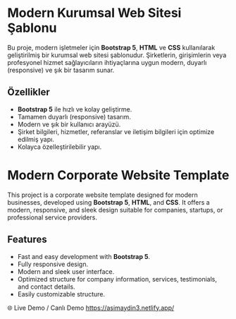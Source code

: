 # Modern Kurumsal Web Sitesi Şablonu

Bu proje, modern işletmeler için **Bootstrap 5**, **HTML** ve **CSS** kullanılarak geliştirilmiş bir kurumsal web sitesi şablonudur. Şirketlerin, girişimlerin veya profesyonel hizmet sağlayıcıların ihtiyaçlarına uygun modern, duyarlı (responsive) ve şık bir tasarım sunar.

## Özellikler
- **Bootstrap 5** ile hızlı ve kolay geliştirme.
- Tamamen duyarlı (responsive) tasarım.
- Modern ve şık bir kullanıcı arayüzü.
- Şirket bilgileri, hizmetler, referanslar ve iletişim bilgileri için optimize edilmiş yapı.
- Kolayca özelleştirilebilir yapı.

# Modern Corporate Website Template

This project is a corporate website template designed for modern businesses, developed using **Bootstrap 5**, **HTML**, and **CSS**. It offers a modern, responsive, and sleek design suitable for companies, startups, or professional service providers.

## Features
- Fast and easy development with **Bootstrap 5**.
- Fully responsive design.
- Modern and sleek user interface.
- Optimized structure for company information, services, testimonials, and contact details.
- Easily customizable structure.

🌐 Live Demo / Canlı Demo https://asimaydin3.netlify.app/
